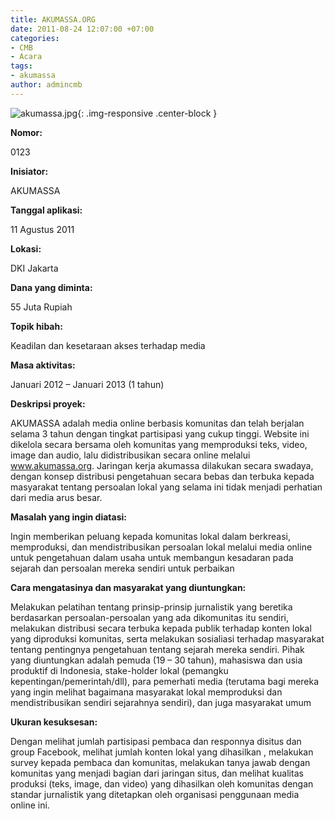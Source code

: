 ```yaml
---
title: AKUMASSA.ORG
date: 2011-08-24 12:07:00 +07:00
categories:
- CMB
- Acara
tags:
- akumassa
author: admincmb
---
```


![akumassa.jpg](/uploads/akumassa.jpg){: .img-responsive .center-block }

**Nomor:**

0123

**Inisiator:**

AKUMASSA

**Tanggal aplikasi:**

11 Agustus 2011

**Lokasi:**

DKI Jakarta

**Dana yang diminta:**

55 Juta Rupiah

**Topik hibah:**

Keadilan dan kesetaraan akses terhadap media

**Masa aktivitas:**

Januari 2012 – Januari 2013 (1 tahun)

**Deskripsi proyek:**

AKUMASSA adalah media online berbasis komunitas dan telah berjalan selama 3 tahun dengan tingkat partisipasi yang cukup tinggi. Website ini dikelola secara bersama oleh komunitas yang memproduksi teks, video, image dan audio, lalu didistribusikan secara online melalui www.akumassa.org. Jaringan kerja akumassa dilakukan secara swadaya, dengan konsep distribusi pengetahuan secara bebas dan terbuka kepada masyarakat tentang persoalan lokal yang selama ini tidak menjadi perhatian dari media arus besar.

**Masalah yang ingin diatasi:**

Ingin memberikan peluang kepada komunitas lokal dalam berkreasi, memproduksi, dan mendistribusikan persoalan lokal melalui media online untuk pengetahuan dalam usaha untuk membangun kesadaran pada sejarah dan persoalan mereka sendiri untuk perbaikan

**Cara mengatasinya dan masyarakat yang diuntungkan:**

Melakukan pelatihan tentang prinsip-prinsip jurnalistik yang beretika berdasarkan persoalan-persoalan yang ada dikomunitas itu sendiri, melakukan distribusi secara terbuka kepada publik terhadap konten lokal yang diproduksi komunitas, serta melakukan sosialiasi terhadap masyarakat tentang pentingnya pengetahuan tentang sejarah mereka sendiri. Pihak yang diuntungkan adalah pemuda (19 – 30 tahun), mahasiswa dan usia produktif di Indonesia, stake-holder lokal (pemangku kepentingan/pemerintah/dll), para pemerhati media (terutama bagi mereka yang ingin melihat bagaimana masyarakat lokal memproduksi dan mendistribusikan sendiri sejarahnya sendiri), dan juga masyarakat umum

**Ukuran kesuksesan:**

Dengan melihat jumlah partisipasi pembaca dan responnya disitus dan group Facebook, melihat jumlah konten lokal yang dihasilkan , melakukan survey kepada pembaca dan komunitas, melakukan tanya jawab dengan komunitas yang menjadi bagian dari jaringan situs, dan melihat kualitas produksi (teks, image, dan video) yang dihasilkan oleh komunitas dengan standar jurnalistik yang ditetapkan oleh organisasi penggunaan media online ini.